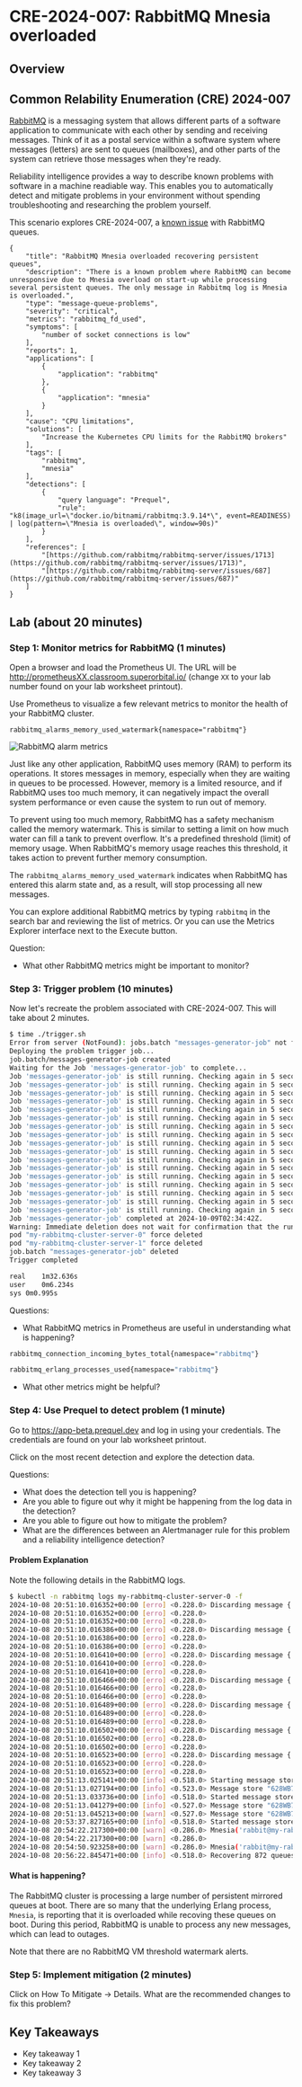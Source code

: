 # CRE-2024-007: RabbitMQ Mnesia overloaded 

## Overview

## Common Relability Enumeration (CRE) 2024-007

[RabbitMQ](https://www.rabbitmq.com/) is a messaging system that allows different parts of a software application to communicate with each other by sending and receiving messages. Think of it as a postal service within a software system where messages (letters) are sent to queues (mailboxes), and other parts of the system can retrieve those messages when they're ready.

Reliability intelligence provides a way to describe known problems with software in a machine readiable way. This enables you to automatically detect and mitigate problems in your environment without spending troubleshooting and researching the problem yourself.

This scenario explores CRE-2024-007, a [known issue](https://github.com/rabbitmq/rabbitmq-server/issues/1713) with RabbitMQ queues.

```
{
    "title": "RabbitMQ Mnesia overloaded recovering persistent queues",
    "description": "There is a known problem where RabbitMQ can become unresponsive due to Mnesia overload on start-up while processing several persistent queues. The only message in Rabbitmq log is Mnesia is overloaded.",
    "type": "message-queue-problems",
    "severity": "critical",
    "metrics": "rabbitmq_fd_used",
    "symptoms": [
        "number of socket connections is low"
    ],
    "reports": 1,
    "applications": [
        {
            "application": "rabbitmq"
        },
        {
            "application": "mnesia"
        }
    ],
    "cause": "CPU limitations",
    "solutions": [
        "Increase the Kubernetes CPU limits for the RabbitMQ brokers"
    ],
    "tags": [
        "rabbitmq",
        "mnesia"
    ],
    "detections": [
        {
            "query language": "Prequel",
            "rule": "k8(image_url=\"docker.io/bitnami/rabbitmq:3.9.14*\", event=READINESS) | log(pattern=\"Mnesia is overloaded\", window=90s)"
        }
    ],
    "references": [
        "[https://github.com/rabbitmq/rabbitmq-server/issues/1713](https://github.com/rabbitmq/rabbitmq-server/issues/1713)",
        "[https://github.com/rabbitmq/rabbitmq-server/issues/687](https://github.com/rabbitmq/rabbitmq-server/issues/687)"
    ]
}
```

## Lab (about 20 minutes)

### Step 1: Monitor metrics for RabbitMQ (1 minutes)

Open a browser and load the Prometheus UI. The URL will be http://prometheusXX.classroom.superorbital.io/ (change `XX` to your lab number found on your lab worksheet printout).

Use Prometheus to visualize a few relevant metrics to monitor the health of your RabbitMQ cluster.

```
rabbitmq_alarms_memory_used_watermark{namespace="rabbitmq"}
```

![RabbitMQ alarm metrics](./images/rabbitmq-alarm.png)

Just like any other application, RabbitMQ uses memory (RAM) to perform its operations. It stores messages in memory, especially when they are waiting in queues to be processed. However, memory is a limited resource, and if RabbitMQ uses too much memory, it can negatively impact the overall system performance or even cause the system to run out of memory.

To prevent using too much memory, RabbitMQ has a safety mechanism called the memory watermark. This is similar to setting a limit on how much water can fill a tank to prevent overflow. It's a predefined threshold (limit) of memory usage. When RabbitMQ's memory usage reaches this threshold, it takes action to prevent further memory consumption.

The `rabbitmq_alarms_memory_used_watermark` indicates when RabbitMQ has entered this alarm state and, as a result, will stop processing all new messages.

You can explore additional RabbitMQ metrics by typing `rabbitmq` in the search bar and reviewing the list of metrics. Or you can use the Metrics Explorer interface next to the Execute button.

Question:

* What other RabbitMQ metrics might be important to monitor? 

### Step 3: Trigger problem (10 minutes)

Now let's recreate the problem associated with CRE-2024-007. This will take about 2 minutes.

```bash
$ time ./trigger.sh 
Error from server (NotFound): jobs.batch "messages-generator-job" not found
Deploying the problem trigger job...
job.batch/messages-generator-job created
Waiting for the Job 'messages-generator-job' to complete...
Job 'messages-generator-job' is still running. Checking again in 5 seconds...
Job 'messages-generator-job' is still running. Checking again in 5 seconds...
Job 'messages-generator-job' is still running. Checking again in 5 seconds...
Job 'messages-generator-job' is still running. Checking again in 5 seconds...
Job 'messages-generator-job' is still running. Checking again in 5 seconds...
Job 'messages-generator-job' is still running. Checking again in 5 seconds...
Job 'messages-generator-job' is still running. Checking again in 5 seconds...
Job 'messages-generator-job' is still running. Checking again in 5 seconds...
Job 'messages-generator-job' is still running. Checking again in 5 seconds...
Job 'messages-generator-job' is still running. Checking again in 5 seconds...
Job 'messages-generator-job' is still running. Checking again in 5 seconds...
Job 'messages-generator-job' is still running. Checking again in 5 seconds...
Job 'messages-generator-job' is still running. Checking again in 5 seconds...
Job 'messages-generator-job' is still running. Checking again in 5 seconds...
Job 'messages-generator-job' is still running. Checking again in 5 seconds...
Job 'messages-generator-job' is still running. Checking again in 5 seconds...
Job 'messages-generator-job' is still running. Checking again in 5 seconds...
Job 'messages-generator-job' completed at 2024-10-09T02:34:42Z.
Warning: Immediate deletion does not wait for confirmation that the running resource has been terminated. The resource may continue to run on the cluster indefinitely.
pod "my-rabbitmq-cluster-server-0" force deleted
pod "my-rabbitmq-cluster-server-1" force deleted
job.batch "messages-generator-job" deleted
Trigger completed

real	1m32.636s
user	0m6.234s
sys	0m0.995s
```

Questions:

* What RabbitMQ metrics in Prometheus are useful in understanding what is happening?

```bash
rabbitmq_connection_incoming_bytes_total{namespace="rabbitmq"}
```

```bash
rabbitmq_erlang_processes_used{namespace="rabbitmq"}
```

* What other metrics might be helpful?

### Step 4: Use Prequel to detect problem (1 minute)

Go to https://app-beta.prequel.dev and log in using your credentials. The credentials are found on your lab worksheet printout.

Click on the most recent detection and explore the detection data.

Questions:

* What does the detection tell you is happening?
* Are you able to figure out why it might be happening from the log data in the detection?
* Are you able to figure out how to mitigate the problem?
* What are the differences between an Alertmanager rule for this problem and a reliability intelligence detection?

#### Problem Explanation

Note the following details in the RabbitMQ logs.

```bash
$ kubectl -n rabbitmq logs my-rabbitmq-cluster-server-0 -f
2024-10-08 20:51:10.016352+00:00 [erro] <0.228.0> Discarding message {'$gen_cast',{force_event_refresh,#Ref<0.3078140120.3381919745.170350>}} from <0.228.0> to <0.1647.0> in an old incarnation (1728420096) of this node (1728420613)
2024-10-08 20:51:10.016352+00:00 [erro] <0.228.0> 
2024-10-08 20:51:10.016352+00:00 [erro] <0.228.0> 
2024-10-08 20:51:10.016386+00:00 [erro] <0.228.0> Discarding message {'$gen_cast',{force_event_refresh,#Ref<0.3078140120.3381919745.170350>}} from <0.228.0> to <0.5457.0> in an old incarnation (1728420096) of this node (1728420613)
2024-10-08 20:51:10.016386+00:00 [erro] <0.228.0> 
2024-10-08 20:51:10.016386+00:00 [erro] <0.228.0> 
2024-10-08 20:51:10.016410+00:00 [erro] <0.228.0> Discarding message {'$gen_cast',{force_event_refresh,#Ref<0.3078140120.3381919745.170350>}} from <0.228.0> to <0.1722.0> in an old incarnation (1728420096) of this node (1728420613)
2024-10-08 20:51:10.016410+00:00 [erro] <0.228.0> 
2024-10-08 20:51:10.016410+00:00 [erro] <0.228.0> 
2024-10-08 20:51:10.016466+00:00 [erro] <0.228.0> Discarding message {'$gen_cast',{force_event_refresh,#Ref<0.3078140120.3381919745.170350>}} from <0.228.0> to <0.9450.0> in an old incarnation (1728420096) of this node (1728420613)
2024-10-08 20:51:10.016466+00:00 [erro] <0.228.0> 
2024-10-08 20:51:10.016466+00:00 [erro] <0.228.0> 
2024-10-08 20:51:10.016489+00:00 [erro] <0.228.0> Discarding message {'$gen_cast',{force_event_refresh,#Ref<0.3078140120.3381919745.170350>}} from <0.228.0> to <0.1689.0> in an old incarnation (1728420096) of this node (1728420613)
2024-10-08 20:51:10.016489+00:00 [erro] <0.228.0> 
2024-10-08 20:51:10.016489+00:00 [erro] <0.228.0> 
2024-10-08 20:51:10.016502+00:00 [erro] <0.228.0> Discarding message {'$gen_cast',{force_event_refresh,#Ref<0.3078140120.3381919745.170350>}} from <0.228.0> to <0.2464.0> in an old incarnation (1728420096) of this node (1728420613)
2024-10-08 20:51:10.016502+00:00 [erro] <0.228.0> 
2024-10-08 20:51:10.016502+00:00 [erro] <0.228.0> 
2024-10-08 20:51:10.016523+00:00 [erro] <0.228.0> Discarding message {'$gen_cast',{force_event_refresh,#Ref<0.3078140120.3381919745.170350>}} from <0.228.0> to <0.9358.0> in an old incarnation (1728420096) of this node (1728420613)
2024-10-08 20:51:10.016523+00:00 [erro] <0.228.0> 
2024-10-08 20:51:10.016523+00:00 [erro] <0.228.0> 
2024-10-08 20:51:13.025141+00:00 [info] <0.518.0> Starting message stores for vhost '/'
2024-10-08 20:51:13.027194+00:00 [info] <0.523.0> Message store "628WB79CIFDYO9LJI6DKMI09L/msg_store_transient": using rabbit_msg_store_ets_index to provide index
2024-10-08 20:51:13.033736+00:00 [info] <0.518.0> Started message store of type transient for vhost '/'
2024-10-08 20:51:13.041279+00:00 [info] <0.527.0> Message store "628WB79CIFDYO9LJI6DKMI09L/msg_store_persistent": using rabbit_msg_store_ets_index to provide index
2024-10-08 20:51:13.045213+00:00 [warn] <0.527.0> Message store "628WB79CIFDYO9LJI6DKMI09L/msg_store_persistent": rebuilding indices from scratch
2024-10-08 20:53:37.827165+00:00 [info] <0.518.0> Started message store of type persistent for vhost '/'
2024-10-08 20:54:22.217300+00:00 [warn] <0.286.0> Mnesia('rabbit@my-rabbitmq-cluster-server-0.my-rabbitmq-cluster-nodes.rabbitmq'): ** WARNING ** Mnesia is overloaded: {dump_log,write_threshold}
2024-10-08 20:54:22.217300+00:00 [warn] <0.286.0> 
2024-10-08 20:54:50.923258+00:00 [warn] <0.286.0> Mnesia('rabbit@my-rabbitmq-cluster-server-0.my-rabbitmq-cluster-nodes.rabbitmq'): ** WARNING ** Mnesia is overloaded: {dump_log,write_threshold}
2024-10-08 20:56:22.845471+00:00 [info] <0.518.0> Recovering 872 queues of type rabbit_classic_queue took 312609ms
```

#### What is happening?

The RabbitMQ cluster is processing a large number of persistent mirrored queues at boot. There are so many that the underlying Erlang process, `Mnesia`, is reporting that it is overloaded while recoving these queues on boot. During this period, RabbitMQ is unable to process any new messages, which can lead to outages.

Note that there are no RabbitMQ VM threshold watermark alerts.

### Step 5: Implement mitigation (2 minutes)

Click on How To Mitigate -> Details. What are the recommended changes to fix this problem?

## Key Takeaways

* Key takeaway 1
* Key takeaway 2
* Key takeaway 3
